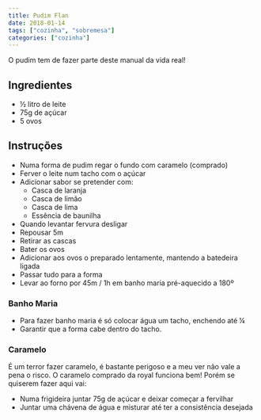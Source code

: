 ```yaml
---
title: Pudim Flan
date: 2018-01-14
tags: ["cozinha", "sobremesa"]
categories: ["cozinha"]
---
```


O pudim tem de fazer parte deste manual da vida real!
<!--more-->

## Ingredientes
* ½ litro de leite
* 75g de  açúcar 
* 5 ovos

## Instruções
* Numa forma de pudim regar o fundo com caramelo (comprado)
* Ferver o leite num tacho com o açúcar
* Adicionar sabor se pretender com:
  * Casca de laranja
  * Casca de limão
  * Casca de lima
  * Essência de baunilha
* Quando levantar fervura desligar
* Repousar 5m
* Retirar as cascas
* Bater os ovos 
* Adicionar aos ovos o preparado lentamente, mantendo a batedeira ligada
* Passar tudo para a forma
* Levar ao forno por 45m / 1h em banho maria pré-aquecido a 180º

### Banho Maria
* Para fazer banho maria é só colocar água um tacho, enchendo até  ¼
* Garantir que a forma cabe dentro do tacho.

### Caramelo
É um terror fazer caramelo, é bastante perigoso e a meu ver não vale a pena o risco. O caramelo comprado da royal funciona bem!
Porém se quiserem fazer aqui vai:
* Numa frigideira juntar 75g de açúcar e deixar começar a fervilhar
* Juntar uma chávena de água e misturar até ter a consistência desejada


